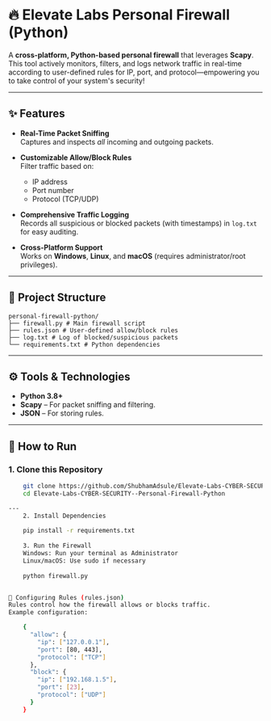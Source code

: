 # 🔥 Elevate Labs Personal Firewall (Python)

A **cross-platform, Python-based personal firewall** that leverages **Scapy**. This tool actively monitors, filters, and logs network traffic in real-time according to user-defined rules for IP, port, and protocol—empowering you to take control of your system's security!

---

## ✨ Features

- **Real-Time Packet Sniffing**  
  Captures and inspects *all* incoming and outgoing packets.

- **Customizable Allow/Block Rules**  
  Filter traffic based on:
  - IP address
  - Port number
  - Protocol (TCP/UDP)

- **Comprehensive Traffic Logging**  
  Records all suspicious or blocked packets (with timestamps) in `log.txt` for easy auditing.

- **Cross-Platform Support**  
  Works on **Windows**, **Linux**, and **macOS** (requires administrator/root privileges).

---

## 📁 Project Structure

    personal-firewall-python/
    ├── firewall.py # Main firewall script
    ├── rules.json # User-defined allow/block rules
    ├── log.txt # Log of blocked/suspicious packets
    └── requirements.txt # Python dependencies


---

## ⚙️ Tools & Technologies
- **Python 3.8+**
- **Scapy** – For packet sniffing and filtering.
- **JSON** – For storing rules.

---

## 🚀 How to Run

### 1. Clone this Repository
```bash
    git clone https://github.com/ShubhamAdsule/Elevate-Labs-CYBER-SECURITY--Personal-Firewall-Python.git
    cd Elevate-Labs-CYBER-SECURITY--Personal-Firewall-Python

---
    2. Install Dependencies
    
    pip install -r requirements.txt
    
    3. Run the Firewall
    Windows: Run your terminal as Administrator
    Linux/macOS: Use sudo if necessary
    
    python firewall.py


📝 Configuring Rules (rules.json)
Rules control how the firewall allows or blocks traffic.
Example configuration:

    {
      "allow": {
        "ip": ["127.0.0.1"],
        "port": [80, 443],
        "protocol": ["TCP"]
      },
      "block": {
        "ip": ["192.168.1.5"],
        "port": [23],
        "protocol": ["UDP"]
      }
    }

